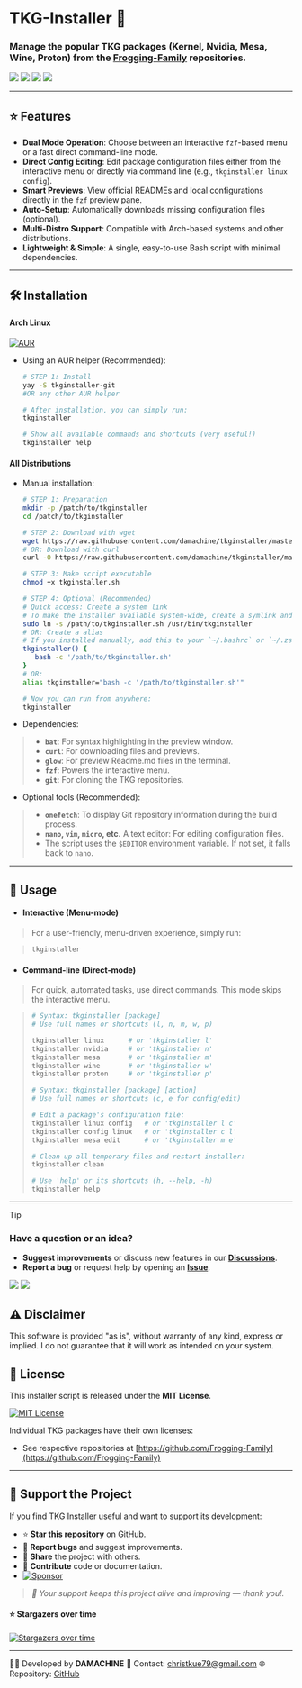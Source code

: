 
# TKG-Installer 🐸

### Manage the popular TKG packages (Kernel, Nvidia, Mesa, Wine, Proton) from the [Frogging-Family](https://github.com/Frogging-Family) repositories.

<p align="left">
  <a href="https://opensource.org/licenses/MIT"><img src="https://img.shields.io/badge/License-MIT-green.svg"></a>
  <img src="https://img.shields.io/badge/language-bash-blue?logo=gnu-bash">
  <a href="https://kernel.org/"><img src="https://img.shields.io/badge/Platform-Linux-green.svg"></a>
  <a href="https://app.codacy.com/gh/damachine/tkginstaller/dashboard?utm_source=gh&utm_medium=referral&utm_content=&utm_campaign=Badge_grade"><img src="https://app.codacy.com/project/badge/Grade/5736b4b014ca45e1877fc0c75a200c21"></a>
</p>

---

## ⭐ Features

- **Dual Mode Operation**: Choose between an interactive `fzf`-based menu or a fast direct command-line mode.
- **Direct Config Editing**: Edit package configuration files either from the interactive menu or directly via command line (e.g., `tkginstaller linux config`).
- **Smart Previews**: View official READMEs and local configurations directly in the `fzf` preview pane.
- **Auto-Setup**: Automatically downloads missing configuration files (optional).
- **Multi-Distro Support**: Compatible with Arch-based systems and other distributions.
- **Lightweight & Simple**: A single, easy-to-use Bash script with minimal dependencies.

---

## 🛠️ Installation

#### Arch Linux

[![AUR](https://img.shields.io/aur/version/tkginstaller-git?color=1793d1&label=AUR&logo=arch-linux)](https://aur.archlinux.org/packages/tkginstaller-git)

- Using an AUR helper (Recommended):
  
   ```bash
   # STEP 1: Install
   yay -S tkginstaller-git
   #OR any other AUR helper

   # After installation, you can simply run:
   tkginstaller

   # Show all available commands and shortcuts (very useful!)
   tkginstaller help
   ```

#### All Distributions

- Manual installation:

   ```bash
   # STEP 1: Preparation
   mkdir -p /patch/to/tkginstaller
   cd /patch/to/tkginstaller

   # STEP 2: Download with wget
   wget https://raw.githubusercontent.com/damachine/tkginstaller/master/tkginstaller.sh
   # OR: Download with curl
   curl -O https://raw.githubusercontent.com/damachine/tkginstaller/master/tkginstaller.sh

   # STEP 3: Make script executable
   chmod +x tkginstaller.sh

   # STEP 4: Optional (Recommended)
   # Quick access: Create a system link 
   # To make the installer available system-wide, create a symlink and skip alias:
   sudo ln -s /path/to/tkginstaller.sh /usr/bin/tkginstaller
   # OR: Create a alias
   # If you installed manually, add this to your `~/.bashrc` or `~/.zshrc` for easy access:
   tkginstaller() {
      bash -c '/path/to/tkginstaller.sh'
   }
   # OR:
   alias tkginstaller="bash -c '/path/to/tkginstaller.sh'"

   # Now you can run from anywhere:
   tkginstaller
   ```

- Dependencies:

> - **`bat`**: For syntax highlighting in the preview window.
> - **`curl`**: For downloading files and previews.
> - **`glow`**: For preview Readme.md files in the terminal.
> - **`fzf`**: Powers the interactive menu.
> - **`git`**: For cloning the TKG repositories.

- Optional tools (Recommended):

> - **`onefetch`**: To display Git repository information during the build process.
> - **`nano`, `vim`, `micro`, etc.** A text editor: For editing configuration files.
> - The script uses the `$EDITOR` environment variable. If not set, it falls back to `nano`.

---

## 🚀 Usage

- #### Interactive (Menu-mode)

> For a user-friendly, menu-driven experience, simply run:

>   ```bash
>   tkginstaller
>   ```

- #### Command-line (Direct-mode)

> For quick, automated tasks, use direct commands. This mode skips the interactive menu.

>   ```bash
>   # Syntax: tkginstaller [package]
>   # Use full names or shortcuts (l, n, m, w, p)
>
>   tkginstaller linux      # or 'tkginstaller l'
>   tkginstaller nvidia     # or 'tkginstaller n'
>   tkginstaller mesa       # or 'tkginstaller m'
>   tkginstaller wine       # or 'tkginstaller w'
>   tkginstaller proton     # or 'tkginstaller p'
>
>   # Syntax: tkginstaller [package] [action]
>   # Use full names or shortcuts (c, e for config/edit)
>
>   # Edit a package's configuration file:
>   tkginstaller linux config   # or 'tkginstaller l c'
>   tkginstaller config linux   # or 'tkginstaller c l'
>   tkginstaller mesa edit      # or 'tkginstaller m e'
>
>   # Clean up all temporary files and restart installer:
>   tkginstaller clean
>
>   # Use 'help' or its shortcuts (h, --help, -h)
>   tkginstaller help
>   ```

---

> [!TIP]
> ### Have a question or an idea?
> - **Suggest improvements** or discuss new features in our **[Discussions](https://github.com/damachine/tkginstaller/discussions)**.
> - **Report a bug** or request help by opening an **[Issue](https://github.com/damachine/tkginstaller/issues)**.
>
> <a href="https://github.com/damachine/tkginstaller/discussions"><img src="https://img.shields.io/github/discussions/damachine/tkginstaller?style=flat-square&logo=github&label=Discussions"></a> <a href="https://github.com/damachine/tkginstaller/issues"><img src="https://img.shields.io/github/issues/damachine/tkginstaller?style=flat-square&logo=github&label=Issues"></a>

## ⚠️ Disclaimer
This software is provided "as is", without warranty of any kind, express or implied.
I do not guarantee that it will work as intended on your system.

## 📄 License

This installer script is released under the **MIT License**.

[![MIT License](https://img.shields.io/badge/License-MIT-green.svg)](https://opensource.org/licenses/MIT)

Individual TKG packages have their own licenses:
- See respective repositories at [https://github.com/Frogging-Family](https://github.com/Frogging-Family)

---

## 💝 Support the Project

If you find TKG Installer useful and want to support its development:

- ⭐ **Star this repository** on GitHub.
- 🐛 **Report bugs** and suggest improvements.
- 🔄 **Share** the project with others.
- 📝 **Contribute** code or documentation.
- [![Sponsor](https://img.shields.io/badge/Sponsor-GitHub-blue?logo=github-sponsors)](https://github.com/sponsors/damachine)

> *🙏 Your support keeps this project alive and improving — thank you!.*

#### ⭐ Stargazers over time
[![Stargazers over time](https://starchart.cc/damachine/tkginstaller.svg?variant=adaptive)](https://starchart.cc/damachine/tkginstaller)

---

👨‍💻 Developed by **DAMACHINE** 📧 Contact: christkue79@gmail.com 🌐 Repository: [GitHub](https://github.com/damachine/tkginstaller)
